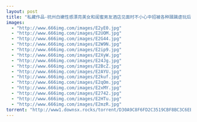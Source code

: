 ```yaml
---
layout: post
title: "私藏作品-杭州白嫩性感漂亮美女和闺蜜男友酒店见面时不小心中招被各种蹂躏虐玩后啪啪\[MP4/260MB\]  "
images:
  - "http://www.666img.com/images/E2yE0.jpg"
  - "http://www.666img.com/images/E2UOM.jpg"
  - "http://www.666img.com/images/E2G44.jpg"
  - "http://www.666img.com/images/E2W9N.jpg"
  - "http://www.666img.com/images/E2ip9.jpg"
  - "http://www.666img.com/images/E2XyW.jpg"
  - "http://www.666img.com/images/E24Jg.jpg"
  - "http://www.666img.com/images/E2BcZ.jpg"
  - "http://www.666img.com/images/E2AYU.jpg"
  - "http://www.666img.com/images/E2kuf.jpg"
  - "http://www.666img.com/images/E2qOm.jpg"
  - "http://www.666img.com/images/E2xMY.jpg"
  - "http://www.666img.com/images/E2742.jpg"
  - "http://www.666img.com/images/E2HTu.jpg"
  - "http://www.666img.com/images/E2mzR.jpg"
torrent: "http://www1.downsx.rocks/torrent/D30A9C8F6FD2C3519CBF8BC3C6EB8A14AF3C9932"
---
```

